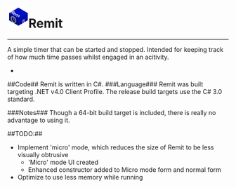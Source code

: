 ![alt text][logo]Remit
=====
---
A simple timer that can be started and stopped. Intended for keeping track of how much time passes whilst
engaged in an acitivity.

-

##Code##
Remit is written in C#.
###Language###
Remit was built targeting .NET v4.0 Client Profile.
The release build targets use the C# 3.0 standard.

###Notes###
Though a 64-bit build target is included, there is really no advantage to using it.



##TODO:##
* Implement 'micro' mode, which reduces the size of Remit to be less visually obtrusive
	+	'Micro' mode UI created
	+	Enhanced constructor added to Micro mode form and normal form
* Optimize to use less memory while running

[logo]: https://github.com/vdtdev/Remit/raw/master/Remit/retim32.png "Remit Icon"

